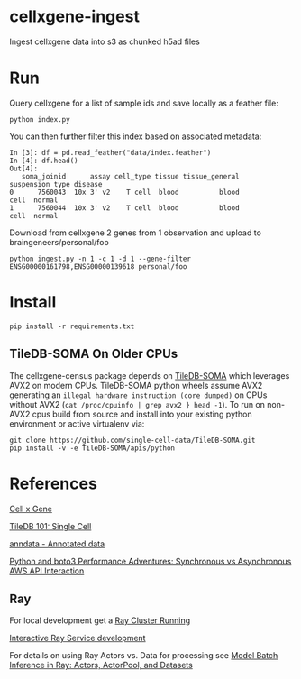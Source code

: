 # cellxgene-ingest
Ingest cellxgene data into s3 as chunked h5ad files

# Run
Query cellxgene for a list of sample ids and save locally as a feather file:
```
python index.py
```
You can then further filter this index based on associated metadata:
```
In [3]: df = pd.read_feather("data/index.feather")
In [4]: df.head()
Out[4]: 
   soma_joinid      assay cell_type tissue tissue_general suspension_type disease
0      7560043  10x 3' v2    T cell  blood          blood            cell  normal
1      7560044  10x 3' v2    T cell  blood          blood            cell  normal
```

Download from cellxgene 2 genes from 1 observation and upload to braingeneers/personal/foo
```
python ingest.py -n 1 -c 1 -d 1 --gene-filter ENSG00000161798,ENSG00000139618 personal/foo
```

# Install

```
pip install -r requirements.txt
```

## TileDB-SOMA On Older CPUs
The cellxgene-census package depends on [TileDB-SOMA](https://github.com/single-cell-data/TileDB-SOMA) which leverages AVX2 on modern CPUs. TileDB-SOMA python wheels assume AVX2 generating an ```illegal hardware instruction (core dumped)``` on CPUs without AVX2 (```cat /proc/cpuinfo | grep avx2 } head -1```). To run on non-AVX2 cpus build from source and install into your existing python environment or active virtualenv via:
```
git clone https://github.com/single-cell-data/TileDB-SOMA.git
pip install -v -e TileDB-SOMA/apis/python
```

# References
[Cell x Gene](https://cellxgene.cziscience.com)

[TileDB 101: Single Cell](https://tiledb.com/blog/tiledb-101-single-cell)

[anndata - Annotated data](https://anndata.readthedocs.io)

[Python and boto3 Performance Adventures: Synchronous vs Asynchronous AWS API Interaction](https://joelmccoy.medium.com/python-and-boto3-performance-adventures-synchronous-vs-asynchronous-aws-api-interaction-22f625ec6909)

## Ray
For local development get a [Ray Cluster Running](https://docs.ray.io/en/latest/cluster/kubernetes/getting-started/raycluster-quick-start.html#kuberay-raycluster-quickstart)

[Interactive Ray Service development](https://docs.ray.io/en/latest/cluster/running-applications/job-submission/ray-client.html)

For details on using Ray Actors vs. Data for processing see [Model Batch Inference in Ray: Actors, ActorPool, and Datasets](https://www.anyscale.com/blog/model-batch-inference-in-ray-actors-actorpool-and-datasets)